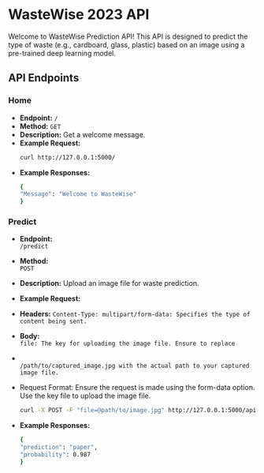# WasteWise 2023 API

Welcome to WasteWise Prediction API! This API is designed to predict the type of waste (e.g., cardboard, glass, plastic) based on an image using a pre-trained deep learning model.

## API Endpoints

### Home

- **Endpoint:** `/`
- **Method:** `GET`
- **Description:** Get a welcome message.
- **Example Request:**
  ```bash
  curl http://127.0.0.1:5000/
  ```
- **Example Responses:**
  ```bash
  {
  "Message": "Welcome to WasteWise"
  }
  ```
### Predict

- **Endpoint:** <br> `/predict`
- **Method:** <br> `POST`
- **Description:** Upload an image file for waste prediction.
- **Example Request:**
- **Headers:**
  `Content-Type: multipart/form-data: Specifies the type of content being sent.`
- **Body:** <br> `file: The key for uploading the image file. Ensure to replace ` <br>
- <br> `/path/to/captured_image.jpg with the actual path to your captured image file.`
- Request Format:
  Ensure the request is made using the form-data option. Use the key file to upload the image file.

  ```bash
  curl -X POST -F "file=@path/to/image.jpg" http://127.0.0.1:5000/api/predict
- **Example Responses:**
  ```bash
  {
  "prediction": "paper",
  "probability": 0.987
  }
  ```

